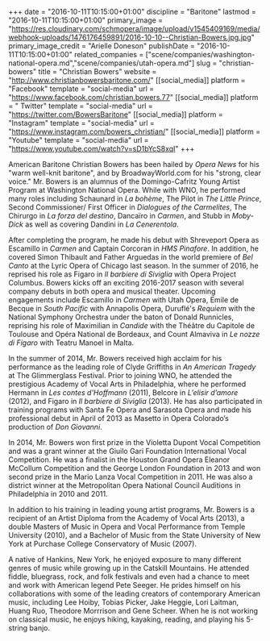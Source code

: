 +++
date = "2016-10-11T10:15:00+01:00"
discipline = "Baritone"
lastmod = "2016-10-11T10:15:00+01:00"
primary_image = "https://res.cloudinary.com/schmopera/image/upload/v1545409169/media/webhook-uploads/1476176459891/2016-10-10--Christian-Bowers.jpg.jpg"
primary_image_credit = "Arielle Doneson"
publishDate = "2016-10-11T10:15:00+01:00"
related_companies = ["scene/companies/washington-national-opera.md","scene/companies/utah-opera.md"]
slug = "christian-bowers"
title = "Christian Bowers"
website = "http://www.christianbowersbaritone.com/"
[[social_media]]
platform = "Facebook"
template = "social-media"
url = "https://www.facebook.com/christian.bowers.77"
[[social_media]]
platform = " Twitter"
template = "social-media"
url = "https://twitter.com/BowersBaritone"
[[social_media]]
platform = "Instagram"
template = "social-media"
url = "https://www.instagram.com/bowers_christian/"
[[social_media]]
platform = "Youtube"
template = "social-media"
url = "https://www.youtube.com/watch?v=sD1bYcS8xqI"
+++

American Baritone Christian Bowers has been hailed by *Opera News* for his "warm well-knit baritone", and  by BroadwayWorld.com for his "strong, clear voice." Mr. Bowers is an alumnus of the Domingo-Cafritz Young Artist Program at Washington National Opera. While with WNO, he performed many roles including Schaunard in *La bohème*, The Pilot in *The Little Prince*, Second Commissioner/ First Officer in *Dialogues of the Carmelites*, The Chirurgo in *La forza del destino*, Dancaïro in *Carmen*, and Stubb in *Moby-Dick* as well as covering Dandini in *La Cenerentola*. 

After completing the program, he made his debut with Shreveport Opera as Escamillo in *Carmen* and Captain Corcoran in *HMS Pinafore*. In addition, he covered Simon Thibault and Father Arguedas in the world premiere of *Bel Canto* at the Lyric Opera of Chicago last season. In the summer of 2016, he reprised his role as Figaro in *Il barbiere di Siviglia* with Opera Project Columbus. Bowers kicks off an exciting 2016-2017 season with several company debuts in both opera and musical theater. Upcoming engagements include Escamillo in *Carmen* with Utah Opera, Emile de Becque in *South Pacific* with Annapolis Opera, Duruflé's *Requiem* with the National Symphony Orchestra under the baton of Donald Runnicles, reprising his role of Maximilian in *Candide* with the Théâtre du Capitole de Toulouse and Opéra National de Bordeaux, and Count Almaviva in *Le nozze di Figaro* with Teatru Manoel in Malta. 
 
In the summer of 2014, Mr. Bowers received high acclaim for his performance as the leading role of Clyde Griffiths in *An American Tragedy* at The Glimmerglass Festival. Prior to joining WNO, he attended the prestigious Academy of Vocal Arts in Philadelphia, where he performed Hermann in *Les contes d'Hoffmann* (2011), Belcore in *L’elisir d’amore* (2012), and Figaro in *Il barbiere di Siviglia* (2013). He has also participated in training programs with Santa Fe Opera and Sarasota Opera and made his professional debut in April of 2013 as Masetto in Opera Colorado’s production of *Don Giovanni*.

In 2014, Mr. Bowers won first prize in the Violetta Dupont Vocal Competition and was a grant winner at the Giuilo Gari Foundation International Vocal Competition. He was a finalist in the Houston Grand Opera Eleanor McCollum Competition and the George London Foundation in 2013 and won second prize in the Mario Lanza Vocal Competition in 2011. He was also a district winner at the Metropolitan Opera National Council Auditions in Philadelphia in 2010 and 2011.
 
In addition to his training in leading young artist programs, Mr. Bowers is a recipient of an Artist Diploma from the Academy of Vocal Arts (2013), a double Masters of Music in Opera and Vocal Performance from Temple University (2010), and a Bachelor of Music from the State University of New York at Purchase College Conservatory of Music (2007).
 
A native of Hankins, New York, he enjoyed exposure to many different genres of music while growing up in the Catskill Mountains. He attended fiddle, bluegrass, rock, and folk festivals and even had a chance to meet and work with American legend Pete Seeger. He prides himself on his collaborations with some of the leading creators of contemporary American music, including Lee Hoiby, Tobias Picker, Jake Heggie, Lori Laitman, Huang Ruo, Theodore Morrrison and Gene Scheer. When he is not working on classical music, he enjoys hiking, kayaking, reading, and playing his 5-string banjo. 
